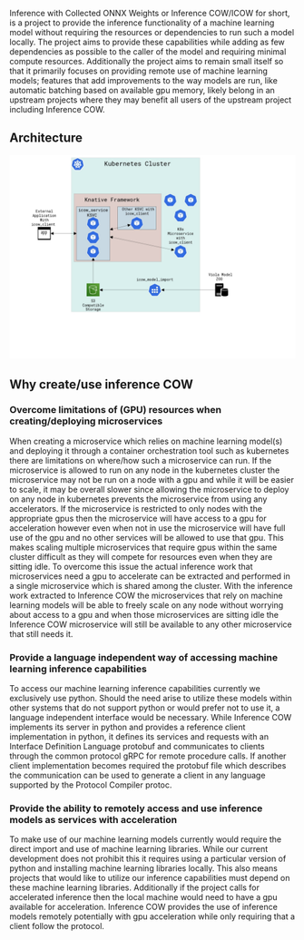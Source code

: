 Inference with Collected ONNX Weights or Inference COW/ICOW for short, is a project to provide the inference functionality of a machine learning model without requiring the resources or dependencies to run such a model locally. The project aims to provide these capabilities while adding as few dependencies as possible to the caller of the model and requiring minimal compute resources. Additionally the project aims to remain small itself so that it primarily focuses on providing remote use of machine learning models; features that add improvements to the way models are run, like automatic batching based on available gpu memory, likely belong in an upstream projects where they may benefit all users of the upstream project including Inference COW.

## Architecture

![](images/icow-diagram.png)


## Why create/use inference COW
### Overcome limitations of (GPU) resources when creating/deploying microservices
When creating a microservice which relies on machine learning model(s) and deploying it through a container orchestration tool such as kubernetes there are limitations on where/how such a microservice can run. If the microservice is allowed to run on any node in the kubernetes cluster the microservice may not be run on a node with a gpu and while it will be easier to scale, it may be overall slower since allowing the microservice to deploy on any node in kubernetes prevents the microservice from using any accelerators. If the microservice is restricted to only nodes with the appropriate gpus then the microservice will have access to a gpu for acceleration however even when not in use the microservice will have full use of the gpu and no other services will be allowed to use that gpu. This makes scaling multiple microservices that require gpus within the same cluster difficult as they will compete for resources even when they are sitting idle. To overcome this issue the actual inference work that microservices need a gpu to accelerate can be extracted and performed in a single microservice which is shared among the cluster. With the inference work extracted to Inference COW the microservices that rely on machine learning models will be able to freely scale on any node without worrying about access to a gpu and when those microservices are sitting idle the Inference COW microservice will still be available to any other microservice that still needs it.

### Provide a language independent way of accessing machine learning inference capabilities
To access our machine learning inference capabilities currently we exclusively use python. Should the need arise to utilize these models within other systems that do not support python or would prefer not to use it, a language independent interface would be necessary. While Inference COW implements its server in python and provides a reference client implementation in python, it defines its services and requests with an Interface Definition Language protobuf and communicates to clients through the common protocol gRPC for remote procedure calls. If another client implementation becomes required the protobuf file which describes the communication can be used to generate a client in any language supported by the Protocol Compiler protoc.

### Provide the ability to remotely access and use inference models as services with acceleration
To make use of our machine learning models currently would require the direct import and use of machine learning libraries. While our current development does not prohibit this it requires using a particular version of python and installing machine learning libraries locally. This also means projects that would like to utilize our inference capabilities must depend on these machine learning libraries. Additionally if the project calls for accelerated inference then the local machine would need to have a gpu available for acceleration. Inference COW provides the use of inference models remotely potentially with gpu acceleration while only requiring that a client follow the protocol.
